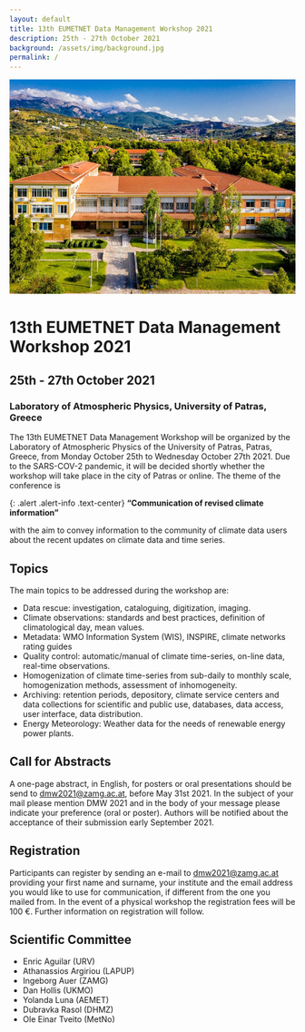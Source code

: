 ```yaml
---
layout: default
title: 13th EUMETNET Data Management Workshop 2021
description: 25th - 27th October 2021
background: /assets/img/background.jpg
permalink: /
---
```



![upatras](/assets/img/upatras.jpg)

# 13th EUMETNET Data Management Workshop 2021
## 25th - 27th October 2021
### Laboratory of Atmospheric Physics, University of Patras, Greece

The 13th EUMETNET Data Management Workshop will be organized by the Laboratory of Atmospheric Physics of the University of Patras, Patras, Greece, from Monday October 25th to Wednesday October 27th 2021. Due to the SARS-COV-2 pandemic, it will be decided shortly whether the workshop will take place in the city of Patras or online.
The theme of the conference is

{: .alert .alert-info .text-center} **“Communication of revised climate information”**

with the aim to convey information to the community of climate data users about the recent updates on climate data and time series.

## Topics
The main topics to be addressed during the workshop are:
-	Data rescue: investigation, cataloguing, digitization, imaging.
-	Climate observations: standards and best practices, definition of climatological day, mean values.
-	Metadata: WMO Information System (WIS), INSPIRE, climate networks rating guides
-	Quality control: automatic/manual of climate time-series, on-line data, real-time observations.
-	Homogenization of climate time-series from sub-daily to monthly scale, homogenization methods, assessment of inhomogeneity.
-	Archiving: retention periods, depository, climate service centers and data collections for scientific and public use, databases, data access, user interface, data distribution.
-	Energy Meteorology: Weather data for the needs of renewable energy power plants.

## Call for Abstracts
A one-page abstract, in English, for posters or oral presentations should be send to dmw2021@zamg.ac.at, before May 31st 2021. In the subject of your mail please mention DMW 2021 and in the body of your message please indicate your preference (oral or poster). Authors will be notified about the acceptance of their submission early September 2021.

## Registration
Participants can register by sending an e-mail to dmw2021@zamg.ac.at providing your first name and surname, your institute and the email address you would like to use for communication, if different from the one you mailed from. 
In the event of a physical workshop the registration fees will be 100 €. Further information on registration will follow.
 
## Scientific Committee
-	Enric Aguilar (URV)
-	Athanassios Argiriou (LAPUP)
-	Ingeborg Auer (ZAMG)
-	Dan Hollis (UKMO) 
-	Yolanda Luna (AEMET)
-	Dubravka Rasol (DHMZ)
-	Ole Einar Tveito (MetNo)

